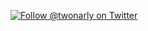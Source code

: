 <a href="https://twitter.com/intent/user?screen_name=twonarly"><img alt="Follow @twonarly on Twitter" src="https://github.com/timolins/timolins/raw/master/assets/header.svg"/></a>
